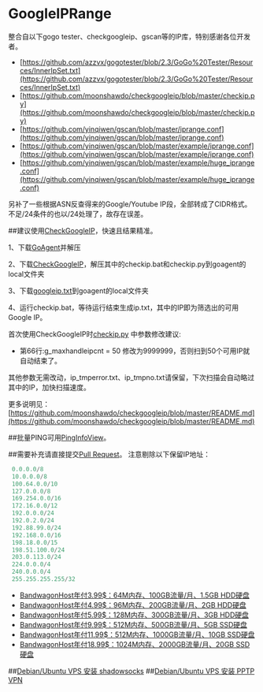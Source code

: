 # GoogleIPRange
整合自以下gogo tester、checkgoogleip、gscan等的IP库，特别感谢各位开发者。

* [https://github.com/azzvx/gogotester/blob/2.3/GoGo%20Tester/Resources/InnerIpSet.txt](https://github.com/azzvx/gogotester/blob/2.3/GoGo%20Tester/Resources/InnerIpSet.txt)
* [https://github.com/moonshawdo/checkgoogleip/blob/master/checkip.py](https://github.com/moonshawdo/checkgoogleip/blob/master/checkip.py)
* [https://github.com/yinqiwen/gscan/blob/master/iprange.conf](https://github.com/yinqiwen/gscan/blob/master/iprange.conf)
* [https://github.com/yinqiwen/gscan/blob/master/example/iprange.conf](https://github.com/yinqiwen/gscan/blob/master/example/iprange.conf)
* [https://github.com/yinqiwen/gscan/blob/master/example/huge_iprange.conf](https://github.com/yinqiwen/gscan/blob/master/example/huge_iprange.conf)

另补了一些根据ASN反查得来的Google/Youtube IP段，全部转成了CIDR格式。
不足/24条件的也以/24处理了，故存在误差。

##建议使用[CheckGoogleIP](https://github.com/moonshawdo/checkgoogleip/)，快速且结果精准。

1、下载[GoAgent](https://cnlic.com/share/uploads/gfw/goagent-svn-latest.zip)并解压

2、下载[CheckGoogleIP](https://github.com/moonshawdo/checkgoogleip/archive/master.zip)，解压其中的checkip.bat和checkip.py到goagent的local文件夹

3、下载[googleip.txt](https://raw.githubusercontent.com/CNMan/GoogleIPRange/master/googleip.txt)到goagent的local文件夹

4、运行checkip.bat，等待运行结束生成ip.txt，其中的IP即为筛选出的可用Google IP。

首次使用CheckGoogleIP时[checkip.py](https://github.com/moonshawdo/checkgoogleip/blob/master/checkip.py) 中参数修改建议:

* 第66行:g_maxhandleipcnt = 50 修改为9999999，否则扫到50个可用IP就自动结束了。

其他参数无需改动，ip_tmperror.txt、ip_tmpno.txt请保留，下次扫描会自动略过其中的IP，加快扫描速度。

更多说明见：[https://github.com/moonshawdo/checkgoogleip/blob/master/README.md](https://github.com/moonshawdo/checkgoogleip/blob/master/README.md)

##批量PING可用[PingInfoView](http://www.nirsoft.net/utils/multiple_ping_tool.html)。

##需要补充请直接提交[Pull Request](https://github.com/CNMan/GoogleIPRange/pulls)。
注意剔除以下保留IP地址：

```python
 0.0.0.0/8
 10.0.0.0/8
 100.64.0.0/10
 127.0.0.0/8
 169.254.0.0/16
 172.16.0.0/12
 192.0.0.0/24
 192.0.2.0/24
 192.88.99.0/24
 192.168.0.0/16
 198.18.0.0/15
 198.51.100.0/24
 203.0.113.0/24
 224.0.0.0/4
 240.0.0.0/4
 255.255.255.255/32
```

* [BandwagonHost年付3.99$：64M内存、100GB流量/月、1.5GB HDD硬盘](https://bandwagonhost.com/aff.php?aff=1366&pid=19)
* [BandwagonHost年付4.99$：96M内存、200GB流量/月、2GB HDD硬盘](https://bandwagonhost.com/aff.php?aff=1366&pid=20)
* [BandwagonHost年付5.99$：128M内存、300GB流量/月、3GB HDD硬盘](https://bandwagonhost.com/aff.php?aff=1366&pid=21)
* [BandwagonHost年付9.99$：512M内存、500GB流量/月、5GB SSD硬盘](https://bandwagonhost.com/aff.php?aff=1366&pid=22)
* [BandwagonHost年付11.99$：512M内存、1000GB流量/月、10GB SSD硬盘](https://bandwagonhost.com/aff.php?aff=1366&pid=27)
* [BandwagonHost年付18.99$：1024M内存、2000GB流量/月、20GB SSD硬盘](https://bandwagonhost.com/aff.php?aff=1366&pid=28)

##[Debian/Ubuntu VPS 安装 shadowsocks](http://goo.gl/QtpSGD)
##[Debian/Ubuntu VPS 安装 PPTP VPN](http://goo.gl/dxVBLB)
